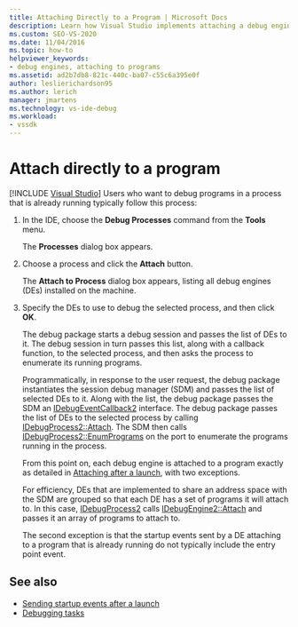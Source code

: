 ```yaml
---
title: Attaching Directly to a Program | Microsoft Docs
description: Learn how Visual Studio implements attaching a debug engine to a process that is already running by using this procedure in the Visual Studio IDE.
ms.custom: SEO-VS-2020
ms.date: 11/04/2016
ms.topic: how-to
helpviewer_keywords:
- debug engines, attaching to programs
ms.assetid: ad2b7db8-821c-440c-ba07-c55c6a395e0f
author: leslierichardson95
ms.author: lerich
manager: jmartens
ms.technology: vs-ide-debug
ms.workload:
- vssdk
---
```

# Attach directly to a program

 [!INCLUDE [Visual Studio](~/includes/applies-to-version/vs-not-mac.md)]
Users who want to debug programs in a process that is already running typically follow this process:

1. In the IDE, choose the **Debug Processes** command from the **Tools** menu.

    The **Processes** dialog box appears.

2. Choose a process and click the **Attach** button.

    The **Attach to Process** dialog box appears, listing all debug engines (DEs) installed on the machine.

3. Specify the DEs to use to debug the selected process, and then click **OK**.

   The debug package starts a debug session and passes the list of DEs to it. The debug session in turn passes this list, along with a callback function, to the selected process, and then asks the process to enumerate its running programs.

   Programmatically, in response to the user request, the debug package instantiates the session debug manager (SDM) and passes the list of selected DEs to it. Along with the list, the debug package passes the SDM an [IDebugEventCallback2](../../extensibility/debugger/reference/idebugeventcallback2.md) interface. The debug package passes the list of DEs to the selected process by calling [IDebugProcess2::Attach](../../extensibility/debugger/reference/idebugprocess2-attach.md). The SDM then calls [IDebugProcess2::EnumPrograms](../../extensibility/debugger/reference/idebugprocess2-enumprograms.md) on the port to enumerate the programs running in the process.

   From this point on, each debug engine is attached to a program exactly as detailed in [Attaching after a launch](../../extensibility/debugger/attaching-after-a-launch.md), with two exceptions.

   For efficiency, DEs that are implemented to share an address space with the SDM are grouped so that each DE has a set of programs it will attach to. In this case, [IDebugProcess2](../../extensibility/debugger/reference/idebugprocess2.md) calls [IDebugEngine2::Attach](../../extensibility/debugger/reference/idebugengine2-attach.md) and passes it an array of programs to attach to.

   The second exception is that the startup events sent by a DE attaching to a program that is already running do not typically include the entry point event.

## See also
- [Sending startup events after a launch](../../extensibility/debugger/sending-startup-events-after-a-launch.md)
- [Debugging tasks](../../extensibility/debugger/debugging-tasks.md)
